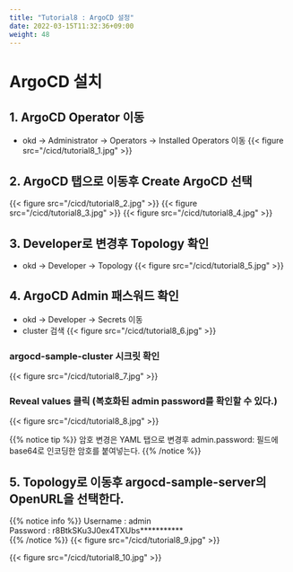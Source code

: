 ```yaml
---
title: "Tutorial8 : ArgoCD 설정"
date: 2022-03-15T11:32:36+09:00
weight: 48
---
```


# ArgoCD 설치

## 1. ArgoCD Operator 이동
- okd -> Administrator -> Operators -> Installed Operators 이동
{{< figure src="/cicd/tutorial8_1.jpg" >}}

## 2. ArgoCD 탭으로 이동후 Create ArgoCD 선택
{{< figure src="/cicd/tutorial8_2.jpg" >}}
{{< figure src="/cicd/tutorial8_3.jpg" >}}
{{< figure src="/cicd/tutorial8_4.jpg" >}}

## 3. Developer로 변경후 Topology 확인
- okd -> Developer -> Topology
{{< figure src="/cicd/tutorial8_5.jpg" >}}

## 4. ArgoCD Admin 패스워드 확인
- okd -> Developer -> Secrets 이동
- cluster 검색
{{< figure src="/cicd/tutorial8_6.jpg" >}}

### argocd-sample-cluster 시크릿 확인
{{< figure src="/cicd/tutorial8_7.jpg" >}}

### Reveal values 클릭 (복호화된 admin password를 확인할 수 있다.)
{{< figure src="/cicd/tutorial8_8.jpg" >}}

{{% notice tip %}}
암호 변경은 YAML 탭으로 변경후 admin.password: 필드에 base64로 인코딩한 암호를 붙여넣는다.
{{% /notice %}}

## 5. Topology로 이동후 argocd-sample-server의 OpenURL을 선택한다. 

{{% notice info %}}
Username : admin  
Password : r8BtkSKu3J0ex4TXUbs***********  
{{% /notice %}}
{{< figure src="/cicd/tutorial8_9.jpg" >}}

{{< figure src="/cicd/tutorial8_10.jpg" >}}

